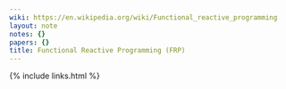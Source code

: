 ```yaml
---
wiki: https://en.wikipedia.org/wiki/Functional_reactive_programming
layout: note
notes: {}
papers: {}
title: Functional Reactive Programming (FRP)
---
```

{% include links.html %}
